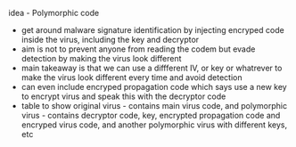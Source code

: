 idea - Polymorphic code
- get around malware signature identification by injecting encryped code inside the virus, including the key and decryptor
- aim is not to prevent anyone from reading the codem but evade detection by making the virus look different
- main takeaway is that we can use a diffferent IV, or key or whatrever to make the virus look different every time and avoid detection
- can even include encryped propagation code which says use a new key to encrypt virus and speak this with the decryptor code
- table to show original virus - contains main virus code, and polymorphic virus - contains decryptor code, key, encrypted propagation code and encryped virus code, and another polymorphic virus with different keys, etc
